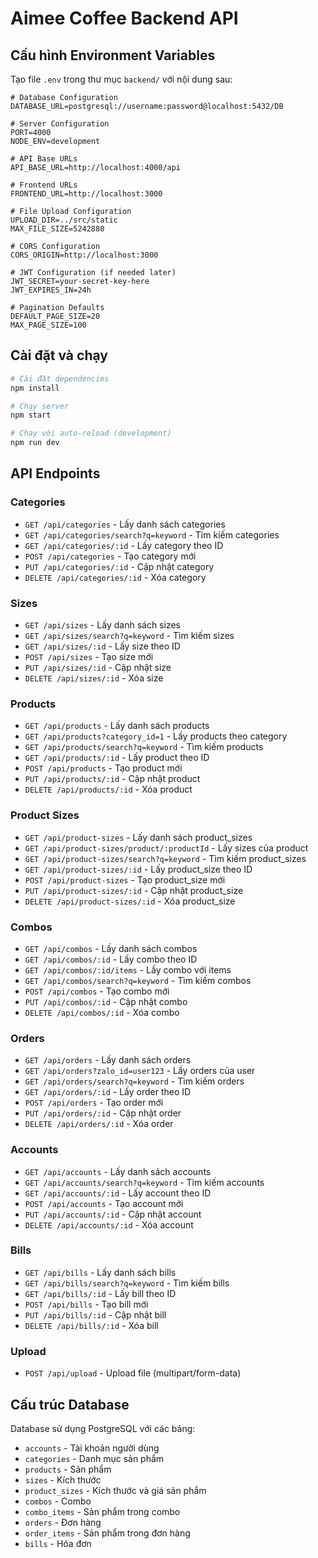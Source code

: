 # Aimee Coffee Backend API

## Cấu hình Environment Variables

Tạo file `.env` trong thư mục `backend/` với nội dung sau:

```env
# Database Configuration
DATABASE_URL=postgresql://username:password@localhost:5432/DB

# Server Configuration
PORT=4000
NODE_ENV=development

# API Base URLs
API_BASE_URL=http://localhost:4000/api

# Frontend URLs
FRONTEND_URL=http://localhost:3000

# File Upload Configuration
UPLOAD_DIR=../src/static
MAX_FILE_SIZE=5242880

# CORS Configuration
CORS_ORIGIN=http://localhost:3000

# JWT Configuration (if needed later)
JWT_SECRET=your-secret-key-here
JWT_EXPIRES_IN=24h

# Pagination Defaults
DEFAULT_PAGE_SIZE=20
MAX_PAGE_SIZE=100
```

## Cài đặt và chạy

```bash
# Cài đặt dependencies
npm install

# Chạy server
npm start

# Chạy với auto-reload (development)
npm run dev
```

## API Endpoints

### Categories
- `GET /api/categories` - Lấy danh sách categories
- `GET /api/categories/search?q=keyword` - Tìm kiếm categories
- `GET /api/categories/:id` - Lấy category theo ID
- `POST /api/categories` - Tạo category mới
- `PUT /api/categories/:id` - Cập nhật category
- `DELETE /api/categories/:id` - Xóa category

### Sizes
- `GET /api/sizes` - Lấy danh sách sizes
- `GET /api/sizes/search?q=keyword` - Tìm kiếm sizes
- `GET /api/sizes/:id` - Lấy size theo ID
- `POST /api/sizes` - Tạo size mới
- `PUT /api/sizes/:id` - Cập nhật size
- `DELETE /api/sizes/:id` - Xóa size

### Products
- `GET /api/products` - Lấy danh sách products
- `GET /api/products?category_id=1` - Lấy products theo category
- `GET /api/products/search?q=keyword` - Tìm kiếm products
- `GET /api/products/:id` - Lấy product theo ID
- `POST /api/products` - Tạo product mới
- `PUT /api/products/:id` - Cập nhật product
- `DELETE /api/products/:id` - Xóa product

### Product Sizes
- `GET /api/product-sizes` - Lấy danh sách product_sizes
- `GET /api/product-sizes/product/:productId` - Lấy sizes của product
- `GET /api/product-sizes/search?q=keyword` - Tìm kiếm product_sizes
- `GET /api/product-sizes/:id` - Lấy product_size theo ID
- `POST /api/product-sizes` - Tạo product_size mới
- `PUT /api/product-sizes/:id` - Cập nhật product_size
- `DELETE /api/product-sizes/:id` - Xóa product_size

### Combos
- `GET /api/combos` - Lấy danh sách combos
- `GET /api/combos/:id` - Lấy combo theo ID
- `GET /api/combos/:id/items` - Lấy combo với items
- `GET /api/combos/search?q=keyword` - Tìm kiếm combos
- `POST /api/combos` - Tạo combo mới
- `PUT /api/combos/:id` - Cập nhật combo
- `DELETE /api/combos/:id` - Xóa combo

### Orders
- `GET /api/orders` - Lấy danh sách orders
- `GET /api/orders?zalo_id=user123` - Lấy orders của user
- `GET /api/orders/search?q=keyword` - Tìm kiếm orders
- `GET /api/orders/:id` - Lấy order theo ID
- `POST /api/orders` - Tạo order mới
- `PUT /api/orders/:id` - Cập nhật order
- `DELETE /api/orders/:id` - Xóa order

### Accounts
- `GET /api/accounts` - Lấy danh sách accounts
- `GET /api/accounts/search?q=keyword` - Tìm kiếm accounts
- `GET /api/accounts/:id` - Lấy account theo ID
- `POST /api/accounts` - Tạo account mới
- `PUT /api/accounts/:id` - Cập nhật account
- `DELETE /api/accounts/:id` - Xóa account

### Bills
- `GET /api/bills` - Lấy danh sách bills
- `GET /api/bills/search?q=keyword` - Tìm kiếm bills
- `GET /api/bills/:id` - Lấy bill theo ID
- `POST /api/bills` - Tạo bill mới
- `PUT /api/bills/:id` - Cập nhật bill
- `DELETE /api/bills/:id` - Xóa bill

### Upload
- `POST /api/upload` - Upload file (multipart/form-data)

## Cấu trúc Database

Database sử dụng PostgreSQL với các bảng:
- `accounts` - Tài khoản người dùng
- `categories` - Danh mục sản phẩm
- `products` - Sản phẩm
- `sizes` - Kích thước
- `product_sizes` - Kích thước và giá sản phẩm
- `combos` - Combo
- `combo_items` - Sản phẩm trong combo
- `orders` - Đơn hàng
- `order_items` - Sản phẩm trong đơn hàng
- `bills` - Hóa đơn
